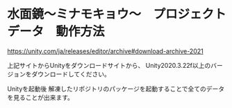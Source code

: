 # 水面鏡～ミナモキョウ～　プロジェクトデータ　動作方法

https://unity.com/ja/releases/editor/archive#download-archive-2021

上記サイトからUnityをダウンロードサイトから、
Unity2020.3.22f以上のバージョンをダウンロードしてください。

Unityを起動後
解凍したリポジトリのパッケージを起動することで全てのデータを見ることが出来ます。
